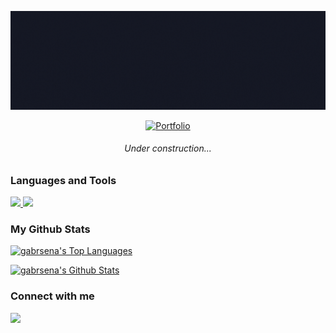 ![sena](sena.gif)



<div align="center">
 
[![Portfolio](https://img.shields.io/badge/portfolio-2e2e2e?style=for-the-badge)](https://senadeveloper.vercel.app/)

</div>
 <h6 align="center">Under construction...<h6>

### Languages and Tools

<a href="https://skillicons.dev">
     <img src="https://skillicons.dev/icons?i=js,html,css" />
</a>
 
<a href="https://skillicons.dev">
    <img src="https://skillicons.dev/icons?i=linux,bash,vscode,git,github" />
</a>
 
<br/>
 
### My Github Stats

<p align="left">
   <a href="https://github.com/SubhamRaoniar28/github-readme-stats"><img alt="gabrsena's Top Languages" src="https://github-readme-stats.vercel.app/api/top-langs/?username=gabrsena&langs_count=8&count_private=true&layout=compact&theme=blueberry" width="400" /></a>
</p>

<p align="left">
   <a href="https://github.com/gabrsena/github-readme-stats"><img alt="gabrsena's Github Stats" src="https://github-readme-stats.vercel.app/api?username=gabrsena&show_icons=true&hide=issues,&count_private=true&theme=blueberry" width="350" /></a>
</p>

### Connect with me

<p align="left">
  <a href="https://www.linkedin.com/in/0xgabrielsena" target="_blank"><img src="https://img.icons8.com/fluent/48/000000/linkedin.png"/></a>
</p> 
